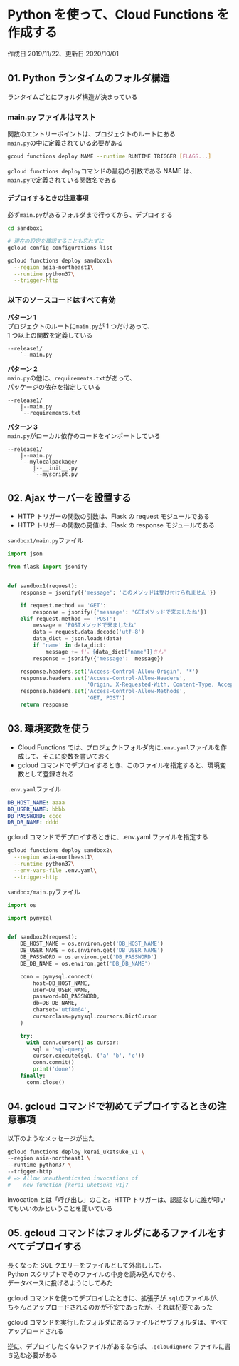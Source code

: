 # Python を使って、Cloud Functions を作成する

作成日 2019/11/22、更新日 2020/10/01

## 01. Python ランタイムのフォルダ構造

ランタイムごとにフォルダ構造が決まっている

### main.py ファイルはマスト

関数のエントリーポイントは、プロジェクトのルートにある\
`main.py`の中に定義されている必要がある

```bash
gcoud functions deploy NAME --runtime RUNTIME TRIGGER [FLAGS...]
```

`gcloud functions deploy`コマンドの最初の引数である NAME は、\
`main.py`で定義されている関数名である

#### デプロイするときの注意事項

必ず`main.py`があるフォルダまで行ってから、デプロイする

```bash
cd sandbox1

# 現在の設定を確認することも忘れずに
gcloud config configurations list

gcloud functions deploy sandbox1\
  --region asia-northeast1\
  --runtime python37\
  --trigger-http
```

### 以下のソースコードはすべて有効

**パターン 1**\
プロジェクトのルートに`main.py`が 1 つだけあって、\
1 つ以上の関数を定義している

```text
--release1/
    `--main.py
```

**パターン 2**\
`main.py`の他に、`requirements.txt`があって、\
パッケージの依存を指定している

```text
--release1/
    |--main.py
    `--requirements.txt
```

**パターン 3**\
`main.py`がローカル依存のコードをインポートしている

```text
--release1/
    |--main.py
    `--mylocalpackage/
        |--__init__.py
        `--myscript.py
```

## 02. Ajax サーバーを設置する

- HTTP トリガーの関数の引数は、Flask の request モジュールである
- HTTP トリガーの関数の戻値は、Flask の response モジュールである

`sandbox1/main.py`ファイル

```python
import json

from flask import jsonify


def sandbox1(request):
    response = jsonify({'message': 'このメソッドは受け付けられません'})

    if request.method == 'GET':
        response = jsonify({'message': 'GETメソッドで来ましたね'})
    elif request.method == 'POST':
        message = 'POSTメソッドで来ましたね'
        data = request.data.decode('utf-8')
        data_dict = json.loads(data)
        if 'name' in data_dict:
            message += f'。{data_dict["name"]}さん'
        response = jsonify({'message':  message})

    response.headers.set('Access-Control-Allow-Origin', '*')
    response.headers.set('Access-Control-Allow-Headers',
                         'Origin, X-Requested-With, Content-Type, Accept')
    response.headers.set('Access-Control-Allow-Methods',
                         'GET, POST')
    return response
```

## 03. 環境変数を使う

- Cloud Functions では、プロジェクトフォルダ内に`.env.yaml`ファイルを作成して、そこに変数を書いておく
- gcloud コマンドでデプロイするとき、このファイルを指定すると、環境変数として登録される

`.env.yaml`ファイル

```yaml
DB_HOST_NAME: aaaa
DB_USER_NAME: bbbb
DB_PASSWORD: cccc
DB_DB_NAME: dddd
```

gcloud コマンドでデプロイするときに、.env.yaml ファイルを指定する

```bash
gcloud functions deploy sandbox2\
  --region asia-northeast1\
  --runtime python37\
  --env-vars-file .env.yaml\
  --trigger-http
```

`sandbox/main.py`ファイル

```python
import os

import pymysql


def sandbox2(request):
    DB_HOST_NAME = os.environ.get('DB_HOST_NAME')
    DB_USER_NAME = os.environ.get('DB_USER_NAME')
    DB_PASSWORD = os.environ.get('DB_PASSWORD')
    DB_DB_NAME = os.environ.get('DB_DB_NAME')

    conn = pymysql.connect(
        host=DB_HOST_NAME,
        user=DB_USER_NAME,
        password=DB_PASSWORD,
        db=DB_DB_NAME,
        charset='utf8m64',
        cursorclass=pymysql.coursors.DictCursor
    )

    try:
      with conn.cursor() as cursor:
        sql = 'sql-query'
        cursor.execute(sql, ('a' 'b', 'c'))
        conn.commit()
        print('done')
    finally:
      conn.close()
```

## 04. gcloud コマンドで初めてデプロイするときの注意事項

以下のようなメッセージが出た

```bash
gcloud functions deploy kerai_uketsuke_v1 \
--region asia-northeast1 \
--runtime python37 \
--trigger-http
# => Allow unauthenticated invocations of
#    new function [kerai_uketsuke_v1]?
```

invocation とは「呼び出し」のこと。HTTP トリガーは、認証なしに誰が叩いてもいいのかということを聞いている

## 05. gcloud コマンドはフォルダにあるファイルをすべてデプロイする

長くなった SQL クエリーをファイルとして外出しして、\
Python スクリプトでそのファイルの中身を読み込んでから、\
データベースに投げるようにしてみた

gcloud コマンドを使ってデプロイしたときに、拡張子が`.sql`のファイルが、\
ちゃんとアップロードされるのかが不安であったが、それは杞憂であった

gcloud コマンドを実行したフォルダにあるファイルとサブフォルダは、すべてアップロードされる

逆に、デプロイしたくないファイルがあるならば、`.gcloudignore` ファイルに書き込む必要がある
